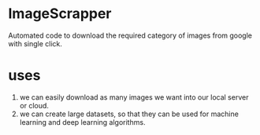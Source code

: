 # ImageScrapper
Automated code to download the required category of images from google with single click. 

# uses
1. we can easily download as many images we want into our local server or cloud.
2. we can create large datasets, so that they can be used for machine learning and deep learning algorithms.
